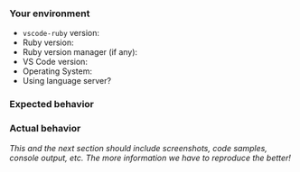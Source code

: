 ### Your environment

- `vscode-ruby` version:
- Ruby version:
- Ruby version manager (if any):
- VS Code version:
- Operating System:
- Using language server?

### Expected behavior

### Actual behavior

*This and the next section should include screenshots, code samples, console output, etc. The more information we have to reproduce the better!*
